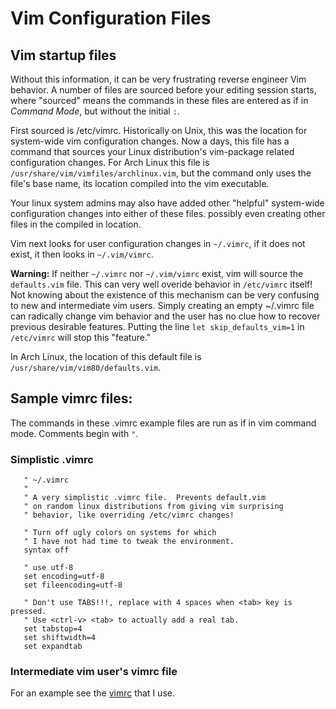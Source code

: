 # Vim Configuration Files

## Vim startup files
Without this information, it can be very frustrating
reverse engineer Vim behavior.  A number of files are
sourced before your editing session starts, where
"sourced" means the commands in these files are entered 
as if in _Command Mode_, but without the initial `:`.

First sourced is /etc/vimrc.  Historically on Unix, this
was the location for system-wide vim configuration changes.
Now a days, this file has a command that sources your Linux
distribution's vim-package related configuration changes.
For Arch Linux this file
is `/usr/share/vim/vimfiles/archlinux.vim`, but the command
only uses the file's base name, its location compiled into
the vim executable.

Your linux system admins may also have added other "helpful"
system-wide configuration changes into either of these files.
possibly even creating other files in the compiled in
location.

Vim next looks for user configuration changes in `~/.vimrc`,
if it does not exist, it then looks in `~/.vim/vimrc`. 

__Warning:__ If neither `~/.vimrc` nor `~/.vim/vimrc` exist,
vim will source the `defaults.vim` file.  This can
very well overide behavior in `/etc/vimrc` itself!  Not
knowing about the existence of this mechanism can be very
confusing to new and intermediate vim users.  Simply
creating an empty ~/.vimrc file can radically change
vim behavior and the user has no clue how to recover
previous desirable features.  Putting the line
`let skip_defaults_vim=1` in `/etc/vimrc` will stop
this "feature."

In Arch Linux, the location of this default file is
`/usr/share/vim/vim80/defaults.vim`.

## Sample vimrc files:
The commands in these .vimrc example files are run
as if in vim command mode.  Comments begin with `"`.

### Simplistic .vimrc
```
   " ~/.vimrc
   "
   " A very simplistic .vimrc file.  Prevents default.vim
   " on random linux distributions from giving vim surprising
   " behavior, like overriding /etc/vimrc changes!
   
   " Turn off ugly colors on systems for which 
   " I have not had time to tweak the environment.
   syntax off
   
   " use utf-8
   set encoding=utf-8
   set fileencoding=utf-8
   
   " Don't use TABS!!!, replace with 4 spaces when <tab> key is pressed.
   " Use <ctrl-v> <tab> to actually add a real tab.
   set tabstop=4
   set shiftwidth=4
   set expandtab
```
### Intermediate vim user's vimrc file 
For an example see the
[vimrc](../../bashEnvConf/.vim/vimrc)
that I use.
